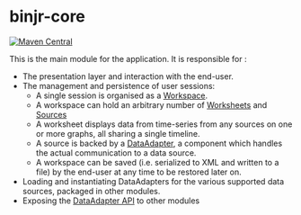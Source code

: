 # binjr-core 

[![Maven Central](https://img.shields.io/maven-central/v/eu.binjr/binjr-core.svg?label=Maven%20Central&style=flat-square)](https://search.maven.org/search?q=g:%22eu.binjr%22%20AND%20a:%22binjr-core%22)

This is the main module for the application. It is responsible for :
 * The presentation layer and interaction with the end-user.
 * The management and persistence of user sessions:
    - A single session is organised as a [Workspace](https://github.com/binjr/binjr/tree/master/binjr-core/src/main/java/eu/binjr/core/data/workspace/Workspace.java).
    - A workspace can hold an arbitrary number of [Worksheets](https://github.com/binjr/binjr/tree/master/binjr-core/src/main/java/eu/binjr/core/data/workspace/Worksheet.java) and [Sources](https://github.com/binjr/binjr/tree/master/binjr-core/src/main/java/eu/binjr/core/data/workspace/Source.java)
    - A worksheet displays data from time-series from any sources on one or more graphs, all sharing a single timeline. 
    - A source is backed by a [DataAdapter](https://github.com/binjr/binjr/tree/master/binjr-core/src/main/java/eu/binjr/core/data/adapters/DataAdapter.java), a component which handles the actual communication to a data source.
    - A workspace can be saved (i.e. serialized to XML and written to a file) by the end-user at any time to be restored later on.
 * Loading and instantiating DataAdapters for the various supported data sources, packaged in other modules.
 * Exposing the [DataAdapter API](https://github.com/binjr/binjr/tree/master/binjr-core/src/main/java/eu/binjr/core/data/adapters) to other modules 
